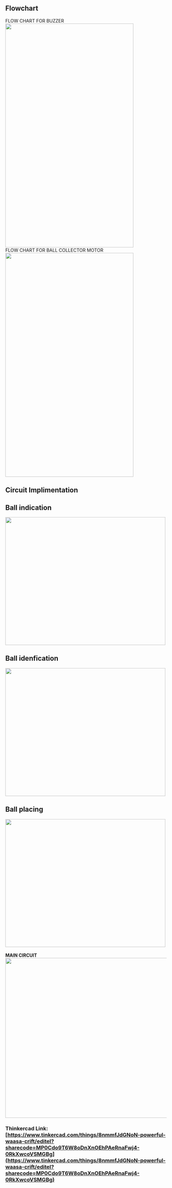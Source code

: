 ## Flowchart
FLOW CHART FOR BUZZER<br />
<img src="https://i.ibb.co/428X59L/flow-for-buzzer-jpg.jpg" width="400" height="700"><br />
FLOW CHART FOR BALL COLLECTOR MOTOR<br />
<img src="https://i.ibb.co/W2V51vj/Untitled-Diagram.jpg" width="400" height="700">

## Circuit Implimentation
## Ball indication<br />
<img src="https://i.ibb.co/pzTw3Cx/cir-sub-1.png" width="500" height="400"><br />
## Ball idenfication<br />
<img src="https://i.ibb.co/8MnFrN6/cir-sub-2.png" width="500" height="400"><br />
## Ball placing<br />
<img src="https://i.ibb.co/rZCYXsZ/think.png" width="500" height="400"><br /><br />
**MAIN CIRCUIT**<br />
<img src="https://i.ibb.co/sQZMKhx/main-circuit.png" width="600" height="500"><br />


### Thinkercad Link:[https://www.tinkercad.com/things/8nmmfJdGNoN-powerful-waasa-crift/editel?sharecode=MP0Cdo9T6W8oDnXnOEhPAeRnaFwj4-0RkXwcoVSMGBg](https://www.tinkercad.com/things/8nmmfJdGNoN-powerful-waasa-crift/editel?sharecode=MP0Cdo9T6W8oDnXnOEhPAeRnaFwj4-0RkXwcoVSMGBg)
